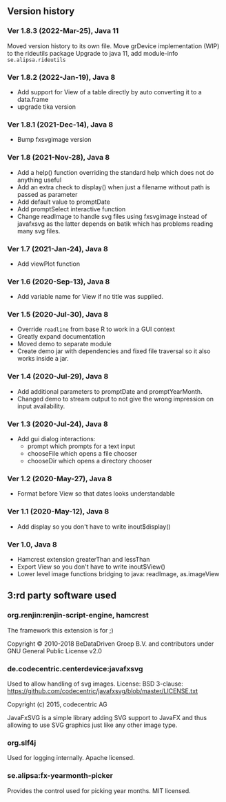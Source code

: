 ## Version history

### Ver 1.8.3 (2022-Mar-25), Java 11
Moved version history to its own file.
Move grDevice implementation (WIP) to the rideutils package
Upgrade to java 11, add module-info `se.alipsa.rideutils`

### Ver 1.8.2 (2022-Jan-19), Java 8
- Add support for View of a table directly by auto converting it to a data.frame
- upgrade tika version

### Ver 1.8.1 (2021-Dec-14), Java 8
- Bump fxsvgimage version

### Ver 1.8 (2021-Nov-28), Java 8
- Add a help() function overriding the standard help which does not do anything useful
- Add an extra check to display() when just a filename without path is passed as parameter
- Add default value to promptDate
- Add promptSelect interactive function
- Change readImage to handle svg files using fxsvgimage instead of javafxsvg as the latter depends on batik
  which has problems reading many svg files.

### Ver 1.7 (2021-Jan-24), Java 8
- Add viewPlot function

### Ver 1.6 (2020-Sep-13), Java 8
- Add variable name for View if no title was supplied.

### Ver 1.5 (2020-Jul-30), Java 8
- Override `readline` from base R to work in a GUI context
- Greatly expand documentation
- Moved demo to separate module
- Create demo jar with dependencies and fixed file traversal so it also works inside a jar.

### Ver 1.4 (2020-Jul-29), Java 8
- Add additional parameters to promptDate and promptYearMonth.
- Changed demo to stream output to not give the wrong impression on input availability.

### Ver 1.3 (2020-Jul-24), Java 8
- Add gui dialog interactions:
    - prompt which prompts for a text input
    - chooseFile which opens a file chooser
    - chooseDir which opens a directory chooser

### Ver 1.2 (2020-May-27), Java 8
- Format before View so that dates looks understandable

### Ver 1.1 (2020-May-12), Java 8
- Add display so you don't have to write inout$display()

### Ver 1.0, Java 8
- Hamcrest extension greaterThan and lessThan
- Export View so you don't have to write inout$View()
- Lower level image functions bridging to java: readImage, as.imageView

## 3:rd party software used

### org.renjin:renjin-script-engine, hamcrest
The framework this extension is for ;)

Copyright © 2010-2018 BeDataDriven Groep B.V. and contributors under GNU General Public License v2.0

### de.codecentric.centerdevice:javafxsvg
Used to allow handling of svg images. License: BSD 3-clause: https://github.com/codecentric/javafxsvg/blob/master/LICENSE.txt

Copyright (c) 2015, codecentric AG

JavaFxSVG is a simple library adding SVG support to JavaFX and thus allowing to use SVG graphics just like any other image type.

### org.slf4j
Used for logging internally. Apache licensed.

### se.alipsa:fx-yearmonth-picker
Provides the control used for picking year months. MIT licensed.